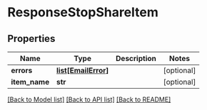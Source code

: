 # ResponseStopShareItem

## Properties
Name | Type | Description | Notes
------------ | ------------- | ------------- | -------------
**errors** | [**list[EmailError]**](EmailError.md) |  | [optional] 
**item_name** | **str** |  | [optional] 

[[Back to Model list]](../README.md#documentation-for-models) [[Back to API list]](../README.md#documentation-for-api-endpoints) [[Back to README]](../README.md)



